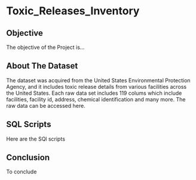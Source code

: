# Toxic_Releases_Inventory

## Objective
The objective of the Project is...

## About The Dataset
The dataset was acquired from the United States Environmental Protection Agency, and it includes toxic release details from 
various facilities across the United States. Each raw data set includes 119 colums which include facilities, facility id, address, chemical identification and many more. The raw data can be accessed here. 

## SQL Scripts
Here are the SQl scripts

## Conclusion
To conclude
